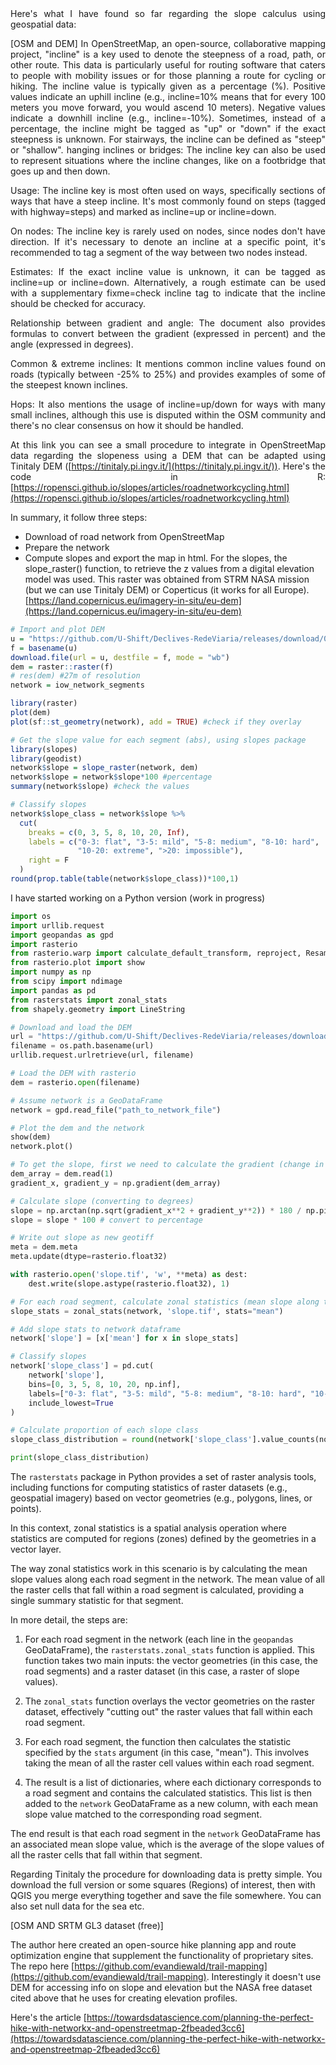 <div style="text-align: justify;">
Here's what I have found so far regarding the slope calculus using geospatial data:

[OSM and DEM]
In OpenStreetMap, an open-source, collaborative mapping project, "incline" is a key used to denote the steepness of a road, path, or other route. This data is particularly useful for routing software that caters to people with mobility issues or for those planning a route for cycling or hiking.
The incline value is typically given as a percentage (%). Positive values indicate an uphill incline (e.g., incline=10% means that for every 100 meters you move forward, you would ascend 10 meters). Negative values indicate a downhill incline (e.g., incline=-10%). Sometimes, instead of a percentage, the incline might be tagged as "up" or "down" if the exact steepness is unknown. For stairways, the incline can be defined as "steep" or "shallow".
hanging inclines or bridges: The incline key can also be used to represent situations where the incline changes, like on a footbridge that goes up and then down.

Usage: The incline key is most often used on ways, specifically sections of ways that have a steep incline. It's most commonly found on steps (tagged with highway=steps) and marked as incline=up or incline=down.

On nodes: The incline key is rarely used on nodes, since nodes don't have direction. If it's necessary to denote an incline at a specific point, it's recommended to tag a segment of the way between two nodes instead.

Estimates: If the exact incline value is unknown, it can be tagged as incline=up or incline=down. Alternatively, a rough estimate can be used with a supplementary fixme=check incline tag to indicate that the incline should be checked for accuracy.

Relationship between gradient and angle: The document also provides formulas to convert between the gradient (expressed in percent) and the angle (expressed in degrees).

Common & extreme inclines: It mentions common incline values found on roads (typically between -25% to 25%) and provides examples of some of the steepest known inclines.

Hops: It also mentions the usage of incline=up/down for ways with many small inclines, although this use is disputed within the OSM community and there's no clear consensus on how it should be handled.

At this link you can see a small procedure to integrate in OpenStreetMap data regarding the slopeness using a DEM that can be adapted using Tinitaly DEM ([https://tinitaly.pi.ingv.it/](https://tinitaly.pi.ingv.it/)). Here's the code in R: [https://ropensci.github.io/slopes/articles/roadnetworkcycling.html](https://ropensci.github.io/slopes/articles/roadnetworkcycling.html)
</div>

In summary, it follow three steps:
- Download of road network from OpenStreetMap
- Prepare the network
- Compute slopes and export the map in html.
For the slopes, the slope_raster() function, to retrieve the z values from a digital elevation model was used. This raster was obtained from STRM NASA mission (but we can use Tinitaly DEM) or Coperticus (it works for all Europe). [https://land.copernicus.eu/imagery-in-situ/eu-dem](https://land.copernicus.eu/imagery-in-situ/eu-dem)

```R
# Import and plot DEM
u = "https://github.com/U-Shift/Declives-RedeViaria/releases/download/0.2/IsleOfWightNASA_clip.tif"
f = basename(u)
download.file(url = u, destfile = f, mode = "wb")
dem = raster::raster(f)
# res(dem) #27m of resolution
network = iow_network_segments

library(raster)
plot(dem)
plot(sf::st_geometry(network), add = TRUE) #check if they overlay

# Get the slope value for each segment (abs), using slopes package
library(slopes)
library(geodist)
network$slope = slope_raster(network, dem)
network$slope = network$slope*100 #percentage
summary(network$slope) #check the values

# Classify slopes
network$slope_class = network$slope %>%
  cut(
    breaks = c(0, 3, 5, 8, 10, 20, Inf),
    labels = c("0-3: flat", "3-5: mild", "5-8: medium", "8-10: hard", 
               "10-20: extreme", ">20: impossible"),
    right = F
  )
round(prop.table(table(network$slope_class))*100,1)
```

I have started working on a Python version (work in progress)
```Python
import os
import urllib.request
import geopandas as gpd
import rasterio
from rasterio.warp import calculate_default_transform, reproject, Resampling
from rasterio.plot import show
import numpy as np
from scipy import ndimage
import pandas as pd
from rasterstats import zonal_stats
from shapely.geometry import LineString

# Download and load the DEM
url = "https://github.com/U-Shift/Declives-RedeViaria/releases/download/0.2/IsleOfWightNASA_clip.tif"
filename = os.path.basename(url)
urllib.request.urlretrieve(url, filename)

# Load the DEM with rasterio
dem = rasterio.open(filename)

# Assume network is a GeoDataFrame
network = gpd.read_file("path_to_network_file")

# Plot the dem and the network
show(dem)
network.plot()

# To get the slope, first we need to calculate the gradient (change in elevation)
dem_array = dem.read(1)
gradient_x, gradient_y = np.gradient(dem_array)

# Calculate slope (converting to degrees)
slope = np.arctan(np.sqrt(gradient_x**2 + gradient_y**2)) * 180 / np.pi
slope = slope * 100 # convert to percentage

# Write out slope as new geotiff
meta = dem.meta
meta.update(dtype=rasterio.float32)

with rasterio.open('slope.tif', 'w', **meta) as dest:
    dest.write(slope.astype(rasterio.float32), 1)

# For each road segment, calculate zonal statistics (mean slope along the line)
slope_stats = zonal_stats(network, 'slope.tif', stats="mean")

# Add slope stats to network dataframe
network['slope'] = [x['mean'] for x in slope_stats]

# Classify slopes
network['slope_class'] = pd.cut(
    network['slope'],
    bins=[0, 3, 5, 8, 10, 20, np.inf],
    labels=["0-3: flat", "3-5: mild", "5-8: medium", "8-10: hard", "10-20: extreme", ">20: impossible"],
    include_lowest=True
)

# Calculate proportion of each slope class
slope_class_distribution = round(network['slope_class'].value_counts(normalize=True) * 100, 1)

print(slope_class_distribution)

```
The `rasterstats` package in Python provides a set of raster analysis tools, including functions for computing statistics of raster datasets (e.g., geospatial imagery) based on vector geometries (e.g., polygons, lines, or points).

In this context, zonal statistics is a spatial analysis operation where statistics are computed for regions (zones) defined by the geometries in a vector layer.

The way zonal statistics work in this scenario is by calculating the mean slope values along each road segment in the network. The mean value of all the raster cells that fall within a road segment is calculated, providing a single summary statistic for that segment.

In more detail, the steps are:

1. For each road segment in the network (each line in the `geopandas` GeoDataFrame), the `rasterstats.zonal_stats` function is applied. This function takes two main inputs: the vector geometries (in this case, the road segments) and a raster dataset (in this case, a raster of slope values).

2. The `zonal_stats` function overlays the vector geometries on the raster dataset, effectively "cutting out" the raster values that fall within each road segment.

3. For each road segment, the function then calculates the statistic specified by the `stats` argument (in this case, "mean"). This involves taking the mean of all the raster cell values within each road segment.

4. The result is a list of dictionaries, where each dictionary corresponds to a road segment and contains the calculated statistics. This list is then added to the `network` GeoDataFrame as a new column, with each mean slope value matched to the corresponding road segment.

The end result is that each road segment in the `network` GeoDataFrame has an associated mean slope value, which is the average of the slope values of all the raster cells that fall within that segment.

Regarding Tinitaly the procedure for downloading data is pretty simple. You download the full version or some squares (Regions) of interest, then with QGIS you merge everything together and save the file somewhere. You can also set null data for the sea etc.

[OSM AND SRTM GL3 dataset (free)]

The author here created an open-source hike planning app and route optimization engine that supplement the functionality of proprietary sites.
The repo here [https://github.com/evandiewald/trail-mapping](https://github.com/evandiewald/trail-mapping).
Interestingly it doesn't use DEM for accessing info on slope and elevation but the NASA free dataset cited above that he uses for creating elevation profiles.

Here's the article [https://towardsdatascience.com/planning-the-perfect-hike-with-networkx-and-openstreetmap-2fbeaded3cc6](https://towardsdatascience.com/planning-the-perfect-hike-with-networkx-and-openstreetmap-2fbeaded3cc6)


